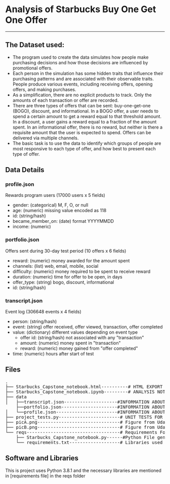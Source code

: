 # Analysis of Starbucks Buy One Get One Offer 
----

## The Dataset used: 
* The program used to create the data simulates how people make purchasing decisions and how those decisions are influenced by promotional offers.
* Each person in the simulation has some hidden traits that influence their purchasing patterns and are associated with their observable traits. People produce various events, including receiving offers, opening offers, and making purchases.
* As a simplification, there are no explicit products to track. Only the amounts of each transaction or offer are recorded.
* There are three types of offers that can be sent: buy-one-get-one (BOGO), discount, and informational. In a BOGO offer, a user needs to spend a certain amount to get a reward equal to that threshold amount. In a discount, a user gains a reward equal to a fraction of the amount spent. In an informational offer, there is no reward, but neither is there a requisite amount that the user is expected to spend. Offers can be delivered via multiple channels.
* The basic task is to use the data to identify which groups of people are most responsive to each type of offer, and how best to present each type of offer.

## Data Details

### profile.json
Rewards program users (17000 users x 5 fields)

* gender: (categorical) M, F, O, or null
* age: (numeric) missing value encoded as 118
* id: (string/hash)
* became_member_on: (date) format YYYYMMDD
* income: (numeric)

### portfolio.json
Offers sent during 30-day test period (10 offers x 6 fields)

* reward: (numeric) money awarded for the amount spent
* channels: (list) web, email, mobile, social
* difficulty: (numeric) money required to be spent to receive reward
* duration: (numeric) time for offer to be open, in days
* offer_type: (string) bogo, discount, informational
* id: (string/hash)

### transcript.json
Event log (306648 events x 4 fields)

* person: (string/hash)
* event: (string) offer received, offer viewed, transaction, offer completed
* value: (dictionary) different values depending on event type
  * offer id: (string/hash) not associated with any "transaction"
  * amount: (numeric) money spent in "transaction"
  * reward: (numeric) money gained from "offer completed"
* time: (numeric) hours after start of test

<a id="files"></a>

## Files

<pre>
.
├── Starbucks_Capstone_notebook.html----------# HTML EXPORT OF JUPYTER NOTEBOOK
├── Starbucks_Capstone_notebook.ipynb---------# ANALYSIS NOTEBOOK
├── data
│   ├──transcript.json--------------------#INFORMATION ABOUT TRANSCRIPTS
    ├──portfolio.json---------------------#INFORMATION ABOUT PORTFOLIOS
│   └──profile.json-----------------------#INFORMATION ABOUT PROFILES
├── project_tests.py-----------------------# UNIT TESTS FOR PROJECT
├── picA.png-------------------------------# Figure from Udacity Template
├── picB.png-------------------------------# Figure from Udacity Template
└── reqs-----------------------------------# Requirements Folder
    ├── Starbucks_Capstone_notebook.py------#Python File genereated from Notebook
    └── requirements.txt-------------------# Libraries used
</pre>

<a id="sw_lib"></a>

## Software and Libraries

This is project uses Python 3.8.1 and the necessary libraries are mentioned in [requirements file]
in the reqs folder

